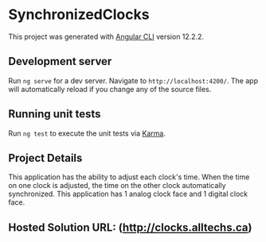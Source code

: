 # SynchronizedClocks
This project was generated with [Angular CLI](https://github.com/angular/angular-cli) version 12.2.2.

## Development server

Run `ng serve` for a dev server. Navigate to `http://localhost:4200/`. The app will automatically reload if you change any of the source files.

## Running unit tests

Run `ng test` to execute the unit tests via [Karma](https://karma-runner.github.io).

## Project Details

This application has the ability to adjust each clock's time. When the time on one clock is adjusted, the time on the other clock automatically synchronized. This application has 1 analog clock face and 1 digital clock face.

## Hosted Solution URL: (http://clocks.alltechs.ca)
